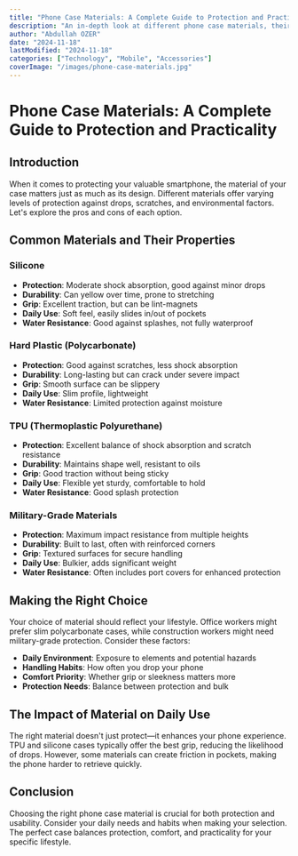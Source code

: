 ```yaml
---
title: "Phone Case Materials: A Complete Guide to Protection and Practicality"
description: "An in-depth look at different phone case materials, their protective qualities, and how they affect daily usage. Learn which material best suits your needs."
author: "Abdullah OZER"
date: "2024-11-18"
lastModified: "2024-11-18"
categories: ["Technology", "Mobile", "Accessories"]
coverImage: "/images/phone-case-materials.jpg"
---
```


# Phone Case Materials: A Complete Guide to Protection and Practicality

## Introduction
When it comes to protecting your valuable smartphone, the material of your case matters just as much as its design. Different materials offer varying levels of protection against drops, scratches, and environmental factors. Let's explore the pros and cons of each option.

## Common Materials and Their Properties

### Silicone
* **Protection**: Moderate shock absorption, good against minor drops
* **Durability**: Can yellow over time, prone to stretching
* **Grip**: Excellent traction, but can be lint-magnets
* **Daily Use**: Soft feel, easily slides in/out of pockets
* **Water Resistance**: Good against splashes, not fully waterproof

### Hard Plastic (Polycarbonate)
* **Protection**: Good against scratches, less shock absorption
* **Durability**: Long-lasting but can crack under severe impact
* **Grip**: Smooth surface can be slippery
* **Daily Use**: Slim profile, lightweight
* **Water Resistance**: Limited protection against moisture

### TPU (Thermoplastic Polyurethane)
* **Protection**: Excellent balance of shock absorption and scratch resistance
* **Durability**: Maintains shape well, resistant to oils
* **Grip**: Good traction without being sticky
* **Daily Use**: Flexible yet sturdy, comfortable to hold
* **Water Resistance**: Good splash protection

### Military-Grade Materials
* **Protection**: Maximum impact resistance from multiple heights
* **Durability**: Built to last, often with reinforced corners
* **Grip**: Textured surfaces for secure handling
* **Daily Use**: Bulkier, adds significant weight
* **Water Resistance**: Often includes port covers for enhanced protection

## Making the Right Choice

Your choice of material should reflect your lifestyle. Office workers might prefer slim polycarbonate cases, while construction workers might need military-grade protection. Consider these factors:

* **Daily Environment**: Exposure to elements and potential hazards
* **Handling Habits**: How often you drop your phone
* **Comfort Priority**: Whether grip or sleekness matters more
* **Protection Needs**: Balance between protection and bulk

## The Impact of Material on Daily Use

The right material doesn't just protect—it enhances your phone experience. TPU and silicone cases typically offer the best grip, reducing the likelihood of drops. However, some materials can create friction in pockets, making the phone harder to retrieve quickly.

## Conclusion

Choosing the right phone case material is crucial for both protection and usability. Consider your daily needs and habits when making your selection. The perfect case balances protection, comfort, and practicality for your specific lifestyle.
